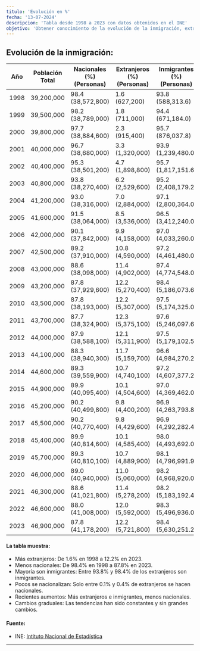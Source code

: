 ```yaml
---
titulo: 'Evolución en %'
fecha: '13-07-2024'
descripcion: 'Tabla desde 1998 a 2023 con datos obtenidos en el INE'
objetivo: 'Obtener conocimiento de la evolución de la inmigración, extrangeros, nacionales y extrangeros nacionalizados en los últimos años, '
---
```


## Evolución de la inmigración:

| Año  | Población Total | Nacionales (%) (Personas) | Extranjeros (%) (Personas) | Inmigrantes (%) (Personas) | Nacionalizados (%) (Personas) |
| ---- | --------------- | ------------------------- | -------------------------- | -------------------------- | ----------------------------- |
| 1998 | 39,200,000      | 98.4 (38,572,800)         | 1.6 (627,200)              | 93.8 (588,313.6)           | 0.1 (627.2)                   |
| 1999 | 39,500,000      | 98.2 (38,789,000)         | 1.8 (711,000)              | 94.4 (671,184.0)           | 0.1 (711.0)                   |
| 2000 | 39,800,000      | 97.7 (38,884,600)         | 2.3 (915,400)              | 95.7 (876,037.8)           | 0.1 (915.4)                   |
| 2001 | 40,000,000      | 96.7 (38,680,000)         | 3.3 (1,320,000)            | 93.9 (1,239,480.0)         | 0.2 (2,640.0)                 |
| 2002 | 40,400,000      | 95.3 (38,501,200)         | 4.7 (1,898,800)            | 95.7 (1,817,151.6)         | 0.2 (3,797.6)                 |
| 2003 | 40,800,000      | 93.8 (38,270,400)         | 6.2 (2,529,600)            | 95.2 (2,408,179.2)         | 0.3 (7,588.8)                 |
| 2004 | 41,200,000      | 93.0 (38,316,000)         | 7.0 (2,884,000)            | 97.1 (2,800,364.0)         | 0.2 (5,768.0)                 |
| 2005 | 41,600,000      | 91.5 (38,064,000)         | 8.5 (3,536,000)            | 96.5 (3,412,240.0)         | 0.3 (10,608.0)                |
| 2006 | 42,000,000      | 90.1 (37,842,000)         | 9.9 (4,158,000)            | 97.0 (4,033,260.0)         | 0.3 (12,474.0)                |
| 2007 | 42,500,000      | 89.2 (37,910,000)         | 10.8 (4,590,000)           | 97.2 (4,461,480.0)         | 0.3 (13,770.0)                |
| 2008 | 43,000,000      | 88.6 (38,098,000)         | 11.4 (4,902,000)           | 97.4 (4,774,548.0)         | 0.3 (14,706.0)                |
| 2009 | 43,200,000      | 87.8 (37,929,600)         | 12.2 (5,270,400)           | 98.4 (5,186,073.6)         | 0.2 (10,540.8)                |
| 2010 | 43,500,000      | 87.8 (38,193,000)         | 12.2 (5,307,000)           | 97.5 (5,174,325.0)         | 0.3 (15,921.0)                |
| 2011 | 43,700,000      | 87.7 (38,324,900)         | 12.3 (5,375,100)           | 97.6 (5,246,097.6)         | 0.3 (16,125.3)                |
| 2012 | 44,000,000      | 87.9 (38,588,100)         | 12.1 (5,311,900)           | 97.5 (5,179,102.5)         | 0.3 (15,935.7)                |
| 2013 | 44,100,000      | 88.3 (38,940,300)         | 11.7 (5,159,700)           | 96.6 (4,984,270.2)         | 0.4 (20,638.8)                |
| 2014 | 44,600,000      | 89.3 (39,559,900)         | 10.7 (4,740,100)           | 97.2 (4,607,377.2)         | 0.3 (14,220.3)                |
| 2015 | 44,900,000      | 89.9 (40,095,400)         | 10.1 (4,504,600)           | 97.0 (4,369,462.0)         | 0.3 (13,513.8)                |
| 2016 | 45,200,000      | 90.2 (40,499,800)         | 9.8 (4,400,200)            | 96.9 (4,263,793.8)         | 0.3 (13,200.6)                |
| 2017 | 45,500,000      | 90.2 (40,770,400)         | 9.8 (4,429,600)            | 96.9 (4,292,282.4)         | 0.3 (13,288.8)                |
| 2018 | 45,400,000      | 89.9 (40,814,600)         | 10.1 (4,585,400)           | 98.0 (4,493,692.0)         | 0.2 (9,170.8)                 |
| 2019 | 45,700,000      | 89.3 (40,810,100)         | 10.7 (4,889,900)           | 98.1 (4,796,991.9)         | 0.2 (9,779.8)                 |
| 2020 | 46,000,000      | 89.0 (40,940,000)         | 11.0 (5,060,000)           | 98.2 (4,968,920.0)         | 0.2 (10,120.0)                |
| 2021 | 46,300,000      | 88.6 (41,021,800)         | 11.4 (5,278,200)           | 98.2 (5,183,192.4)         | 0.2 (10,556.4)                |
| 2022 | 46,600,000      | 88.0 (41,008,000)         | 12.0 (5,592,000)           | 98.3 (5,496,936.0)         | 0.2 (11,184.0)                |
| 2023 | 46,900,000      | 87.8 (41,178,200)         | 12.2 (5,721,800)           | 98.4 (5,630,251.2)         | 0.2 (11,443.6)                |

#### La tabla muestra:

-   Más extranjeros: De 1.6% en 1998 a 12.2% en 2023.
-   Menos nacionales: De 98.4% en 1998 a 87.8% en 2023.
-   Mayoría son inmigrantes: Entre 93.8% y 98.4% de los extranjeros son inmigrantes.
-   Pocos se nacionalizan: Solo entre 0.1% y 0.4% de extranjeros se hacen nacionales.
-   Recientes aumentos: Más extranjeros e inmigrantes, menos nacionales.
-   Cambios graduales: Las tendencias han sido constantes y sin grandes cambios.

#### Fuente:

-   INE: [Intituto Nacional de Estadística](https://ine.es)

---
